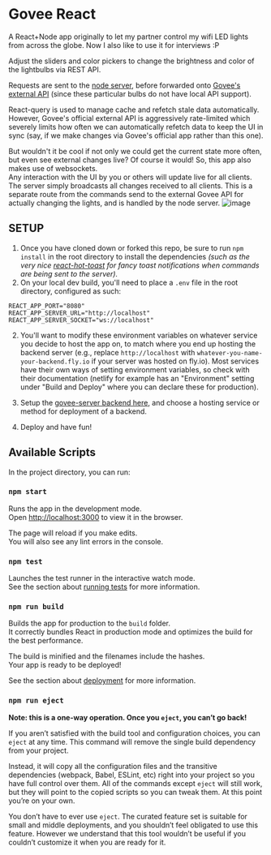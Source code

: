 # Govee React
A React+Node app originally to let my partner control my wifi LED lights from across the globe. Now I also like to use it for interviews :P  
  
Adjust the sliders and color pickers to change the brightness and color of the lightbulbs via REST API.  
  
Requests are sent to the [node server](https://github.com/7MinutesDead-Git/govee-server), before forwarded onto [Govee's external API](https://govee-public.s3.amazonaws.com/developer-docs/GoveeDeveloperAPIReference.pdf) (since these particular bulbs do not have local API support).  
  
React-query is used to manage cache and refetch stale data automatically. However, Govee's official external API is aggressively rate-limited which severely limits how often we can automatically refetch data to keep the UI in sync (say, if we make changes via Govee's official app rather than this one).  
  
But wouldn't it be cool if not only we could get the current state more often, but even see external changes live? Of course it would! So, this app also makes use of websockets.  
Any interaction with the UI by you or others will update live for all clients. The server simply broadcasts all changes received to all clients. This is a separate route from the commands send to the external Govee API for actually changing the lights, and is handled by the node server.
![image](https://user-images.githubusercontent.com/50963144/196177093-20877aed-0816-44a9-a6da-9fb4f25999c4.png)

## SETUP  
1) Once you have cloned down or forked this repo, be sure to run `npm install` in the root directory to install the dependencies *(such as the very nice [react-hot-toast](https://react-hot-toast.com/) for fancy toast notifications when commands are being sent to the server).* 
1) On your local dev build, you'll need to place a `.env` file in the root directory, configured as such:  
```
REACT_APP_PORT="8080"
REACT_APP_SERVER_URL="http://localhost"
REACT_APP_SERVER_SOCKET="ws://localhost"
```
2) You'll want to modify these environment variables on whatever service you decide to host the app on, to match where you end up hosting the backend server (e.g., replace `http://localhost` with `whatever-you-name-your-backend.fly.io` if your server was hosted on fly.io). Most services have their own ways of setting environment variables, so check with their documentation (netlify for example has an "Environment" setting under "Build and Deploy" where you can declare these for production).  
  
3) Setup the [govee-server backend here](https://github.com/7MinutesDead-Git/govee-server), and choose a hosting service or method for deployment of a backend.  
  
4) Deploy and have fun!

## Available Scripts

In the project directory, you can run:

### `npm start`

Runs the app in the development mode.\
Open [http://localhost:3000](http://localhost:3000) to view it in the browser.

The page will reload if you make edits.\
You will also see any lint errors in the console.

### `npm test`

Launches the test runner in the interactive watch mode.\
See the section about [running tests](https://facebook.github.io/create-react-app/docs/running-tests) for more information.

### `npm run build`

Builds the app for production to the `build` folder.\
It correctly bundles React in production mode and optimizes the build for the best performance.

The build is minified and the filenames include the hashes.\
Your app is ready to be deployed!

See the section about [deployment](https://facebook.github.io/create-react-app/docs/deployment) for more information.

### `npm run eject`

**Note: this is a one-way operation. Once you `eject`, you can’t go back!**

If you aren’t satisfied with the build tool and configuration choices, you can `eject` at any time. This command will remove the single build dependency from your project.

Instead, it will copy all the configuration files and the transitive dependencies (webpack, Babel, ESLint, etc) right into your project so you have full control over them. All of the commands except `eject` will still work, but they will point to the copied scripts so you can tweak them. At this point you’re on your own.

You don’t have to ever use `eject`. The curated feature set is suitable for small and middle deployments, and you shouldn’t feel obligated to use this feature. However we understand that this tool wouldn’t be useful if you couldn’t customize it when you are ready for it.
